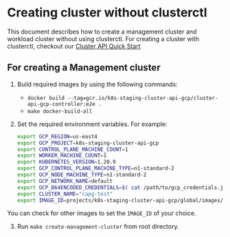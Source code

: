 # Creating cluster without clusterctl

This document describes how to create a management cluster and workload cluster without using clusterctl.
For creating a cluster with clusterctl, checkout our [Cluster API Quick Start](https://cluster-api.sigs.k8s.io/user/quick-start.html)

## For creating a Management cluster

1. Build required images by using the following commands:

   - `docker build --tag=gcr.io/k8s-staging-cluster-api-gcp/cluster-api-gcp-controller:e2e .`
   - `make docker-build-all`

2. Set the required environment variables. For example:

   ```sh
   export GCP_REGION=us-east4
   export GCP_PROJECT=k8s-staging-cluster-api-gcp
   export CONTROL_PLANE_MACHINE_COUNT=1
   export WORKER_MACHINE_COUNT=1
   export KUBERNETES_VERSION=1.20.9
   export GCP_CONTROL_PLANE_MACHINE_TYPE=n1-standard-2
   export GCP_NODE_MACHINE_TYPE=n1-standard-2
   export GCP_NETWORK_NAME=default
   export GCP_B64ENCODED_CREDENTIALS=$( cat /path/to/gcp_credentials.json | base64 | tr -d '\n' )
   export CLUSTER_NAME="capg-test"
   export IMAGE_ID=projects/k8s-staging-cluster-api-gcp/global/images/cluster-api-ubuntu-2204-v1-27-3-nightly
   ```

  You can check for other images to set the `IMAGE_ID` of your choice.

3. Run `make create-management-cluster` from root directory.

